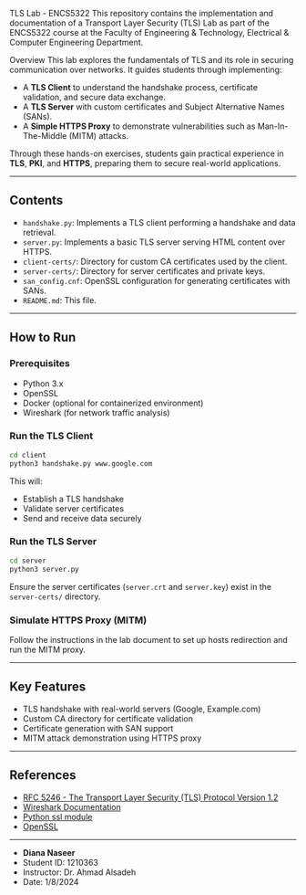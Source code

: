 

TLS Lab - ENCS5322
This repository contains the implementation and documentation of a Transport Layer Security (TLS) Lab as part of the ENCS5322 course at the Faculty of Engineering & Technology, Electrical & Computer Engineering Department.

 Overview
This lab explores the fundamentals of TLS and its role in securing communication over networks. It guides students through implementing:



*  A **TLS Client** to understand the handshake process, certificate validation, and secure data exchange.
*  A **TLS Server** with custom certificates and Subject Alternative Names (SANs).
*  A **Simple HTTPS Proxy** to demonstrate vulnerabilities such as Man-In-The-Middle (MITM) attacks.

Through these hands-on exercises, students gain practical experience in **TLS**, **PKI**, and **HTTPS**, preparing them to secure real-world applications.

---

##  Contents

* `handshake.py`: Implements a TLS client performing a handshake and data retrieval.
* `server.py`: Implements a basic TLS server serving HTML content over HTTPS.
* `client-certs/`: Directory for custom CA certificates used by the client.
* `server-certs/`: Directory for server certificates and private keys.
* `san_config.cnf`: OpenSSL configuration for generating certificates with SANs.
* `README.md`: This file.

---

##  How to Run

### Prerequisites

* Python 3.x
* OpenSSL
* Docker (optional for containerized environment)
* Wireshark (for network traffic analysis)

###  Run the TLS Client

```bash
cd client
python3 handshake.py www.google.com
```

This will:

* Establish a TLS handshake
* Validate server certificates
* Send and receive data securely

###  Run the TLS Server

```bash
cd server
python3 server.py
```

Ensure the server certificates (`server.crt` and `server.key`) exist in the `server-certs/` directory.

###  Simulate HTTPS Proxy (MITM)

Follow the instructions in the lab document to set up hosts redirection and run the MITM proxy.

---

## Key Features

*  TLS handshake with real-world servers (Google, Example.com)
*  Custom CA directory for certificate validation
*  Certificate generation with SAN support
*  MITM attack demonstration using HTTPS proxy

---

##  References

* [RFC 5246 - The Transport Layer Security (TLS) Protocol Version 1.2](https://datatracker.ietf.org/doc/html/rfc5246)
* [Wireshark Documentation](https://www.wireshark.org/docs/)
* [Python ssl module](https://docs.python.org/3/library/ssl.html)
* [OpenSSL](https://www.openssl.org/docs/)

---
* **Diana Naseer**
* Student ID: 1210363
* Instructor: Dr. Ahmad Alsadeh
* Date: 1/8/2024
